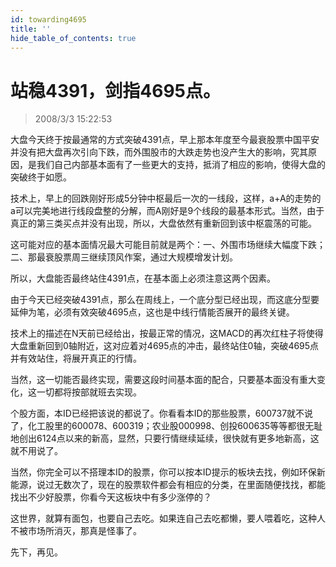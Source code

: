 ```yaml
---
id: towarding4695 
title: ''
hide_table_of_contents: true
---
```


# 站稳4391，剑指4695点。

> 2008/3/3 15:22:53

<div style={{color: '#009900', fontWeight: '500', fontSize: '18px'}}>

大盘今天终于按最通常的方式突破4391点，早上那本年度至今最衰股票中国平安并没有把大盘再次引向下跌，而外围股市的大跌走势也没产生大的影响，究其原因，是我们自己内部基本面有了一些更大的支持，抵消了相应的影响，使得大盘的突破终于如愿。
 
技术上，早上的回跌刚好形成5分钟中枢最后一次的一线段，这样，a+A的走势的a可以完美地进行线段盘整的分解，而A刚好是9个线段的最基本形式。当然，由于真正的第三类买点并没有出现，所以，大盘依然有重新回到该中枢震荡的可能。
 
这可能对应的基本面情况最大可能目前就是两个：一、外围市场继续大幅度下跌；二、那最衰股票周三继续顶风作案，通过大规模增发计划。
 
所以，大盘能否最终站住4391点，在基本面上必须注意这两个因素。
 
由于今天已经突破4391点，那么在周线上，一个底分型已经出现，而这底分型要延伸为笔，必须有效突破4695点，这也是中线行情能否展开的最终关键。
 
技术上的描述在N天前已经给出，按最正常的情况，这MACD的再次红柱子将使得大盘重新回到0轴附近，这对应着对4695点的冲击，最终站住0轴，突破4695点并有效站住，将展开真正的行情。
 
当然，这一切能否最终实现，需要这段时间基本面的配合，只要基本面没有重大变化，这一切都将按部就班去实现。
 
个股方面，本ID已经把该说的都说了。你看看本ID的那些股票，600737就不说了，化工股里的600078、600319；农业股000998、创投600635等等都很无耻地创出6124点以来的新高，显然，只要行情继续延续，很快就有更多地新高，这就不用说了。
 
当然，你完全可以不搭理本ID的股票，你可以按本ID提示的板块去找，例如环保新能源，说过无数次了，现在的股票软件都会有相应的分类，在里面随便找找，都能找出不少好股票，你看今天这板块中有多少涨停的？
 
这世界，就算有面包，也要自己去吃。如果连自己去吃都懒，要人喂着吃，这种人不被市场所消灭，那真是怪事了。
 
先下，再见。

</div>